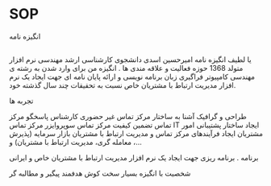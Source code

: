 # SOP

انگیزه نامه
##

یا لطیف
انگیزه نامه
امیرحسین اسدی
دانشجوی کارشناسی ارشد مهندسی نرم افزار
متولد 1368
حوزه فعالیت و علاقه مندی ها
. انگیزه من برای وارد شدن به رشته ی مهندسی کامپیوتر فراگیری زبان برنامه نویسی و ارائه پایان نامه ای جهت ایجاد یک نرم افزار مدیریت ارتباط با مشتریان خاص نسبت به تحقیقات چند سال گذشته خود.

تجربه ها

طراحی و گرافیک
آشنا به ساختار مرکز تماس غیر حضوری
کارشناس پاسخگو مرکز تماس
تضمین کیفیت مرکز تماس
سوپروایزر مرکز تماس
IT
ایجاد ساختار پشتیبانی امور مشتریان
ایجاد فرآیندهای مرکز تماس و مدیریت ارتباط با مشتریان
بازار سرمایه (پذیرش ، معامله گری، مدیریت ارتباط با مشتریان)
و...

برنامه
 .
  برنامه ریزی جهت ایجاد یک نرم افزار مدیریت ارتباط با مشتریان خاص و ایرانی 
  
شخصیت
با انگیزه
بسیار سخت کوش
هدفمند
پیگیر و مطالبه گر
